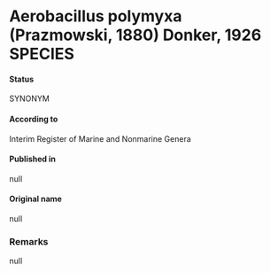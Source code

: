 # Aerobacillus polymyxa (Prazmowski, 1880) Donker, 1926 SPECIES

#### Status
SYNONYM

#### According to
Interim Register of Marine and Nonmarine Genera

#### Published in
null

#### Original name
null

### Remarks
null